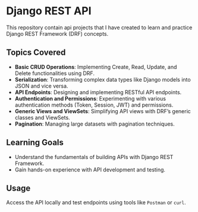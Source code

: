 # Django REST API

This repository contain api projects that I have created to learn and practice Django REST Framework (DRF) concepts.

## Topics Covered

- **Basic CRUD Operations**: Implementing Create, Read, Update, and Delete functionalities using DRF.
- **Serialization**: Transforming complex data types like Django models into JSON and vice versa.
- **API Endpoints**: Designing and implementing RESTful API endpoints.
- **Authentication and Permissions**: Experimenting with various authentication methods (Token, Session, JWT) and permissions.
- **Generic Views and ViewSets**: Simplifying API views with DRF’s generic classes and ViewSets.
- **Pagination**: Managing large datasets with pagination techniques.
<!-- - **Throttling and Rate Limiting**: Controlling API request rates for security and performance.
- **Error Handling**: Managing exceptions and providing meaningful error responses.
- **Testing APIs**: Writing unit tests for API endpoints. -->

## Learning Goals

- Understand the fundamentals of building APIs with Django REST Framework.
- Gain hands-on experience with API development and testing.

## Usage

Access the API locally and test endpoints using tools like `Postman` or `curl`.